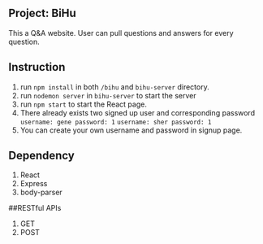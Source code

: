 ## Project: BiHu
This a Q&A website. User can pull questions and answers for every question.

## Instruction

1. run `npm install` in both `/bihu` and `bihu-server` directory.
2. run `nodemon server` in `bihu-server` to start the server
3. run `npm start` to start the React page.
4. There already exists two signed up user and corresponding password 
`username: gene password: 1`
`username: sher password: 1`
5. You can create your own username and password in signup page.

## Dependency
1. React
2. Express
3. body-parser


##RESTful APIs
1. GET
2. POST
